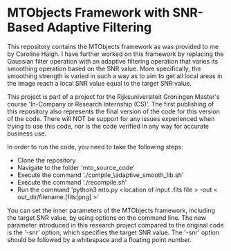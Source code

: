 # MTObjects Framework with SNR-Based Adaptive Filtering

This repository contains the MTObjects framework as was provided to me by Caroline Haigh. I have further worked on this framework by replacing the Gaussian filter operation with an adaptive filtering operation that varies its smoothing operation based on the SNR value. More specifically, the smoothing strength is varied in such a way as to aim to get all local areas in the image reach a local SNR value equal to the target SNR value.

This project is part of a project for the Rijksuniversiteit Groningen Master's course 'In-Company or Research Internship (CS)'. The first publishing of this repository also represents the final version of the code for this version of the code. There will NOT be support for any issues experienced when trying to use this code, nor is the code verified in any way for accurate business use.

In order to run the code, you need to take the following steps:
- Clone the repository
- Navigate to the folder 'mto\_source\_code'
- Execute the command './compile_\adaptive\_smooth\_lib.sh'
- Execute the command './recompile.sh'
- Run the command 'python3 mto.py \<location of input .fits file \> -out \< out_dir/filename.[fits|png] \>'

You can set the inner parameters of the MTObjects framework, including the target SNR value, by using options on the command line. The new parameter introduced in this research project compared to the original code is the '-snr' option, which specifies the target SNR value. The '-snr' option should be followed by a whitespace and a floating point number.
